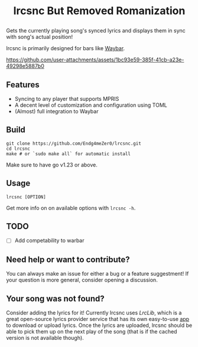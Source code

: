 # <p align="center">lrcsnc But Removed Romanization</p>
Gets the currently playing song's synced lyrics and displays them in sync with song's actual position!

lrcsnc is primarily designed for bars like [Waybar](https://github.com/Alexays/Waybar).

https://github.com/user-attachments/assets/1bc93e59-385f-41cb-a23e-49298e5887b0

## Features

- Syncing to any player that supports MPRIS
- A decent level of customization and configuration using TOML
- (Almost) full integration to Waybar

## Build
```
git clone https://github.com/Endg4meZer0/lrcsnc.git
cd lrcsnc
make # or `sudo make all` for automatic install
```
Make sure to have go v1.23 or above.

## Usage
```
lrcsnc [OPTION]
```
Get more info on on available options with `lrcsnc -h`.

## TODO
- [ ] Add competability to warbar

## Need help or want to contribute?
You can always make an issue for either a bug or a feature suggestment! If your question is more general, consider opening a discussion.

## Your song was not found?
Consider adding the lyrics for it! Currently lrcsnc uses *LrcLib*, which is a great open-source lyrics provider service that has its own easy-to-use [app](https://github.com/tranxuanthang/lrcget) to download or upload lyrics. Once the lyrics are uploaded, lrcsnc should be able to pick them up on the next play of the song (that is if the cached version is not available though).
